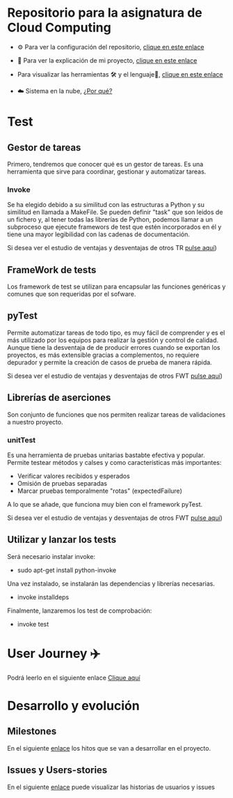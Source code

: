 ﻿# Repositorio para la asignatura de Cloud Computing
- ⚙️ Para ver la configuración del repositorio, [clique en este enlace](doc/configuración.md)

- 📔 Para ver la explicación de mi proyecto, [clique en este enlace](doc/explicacionProyecto.md)

- Para visualizar las herramientas 🛠️ y el lenguaje🐍, [clique en este enlace](doc/herramientasYLenguaje.md)
- ☁️ Sistema en la nube, [¿Por qué?](doc/sistemaNube.md)


# Test
## Gestor de tareas
Primero, tendremos que conocer qué es un gestor de tareas. Es una herramienta que sirve para coordinar, gestionar y automatizar tareas.

### Invoke
Se ha elegido debido a su similitud con las estructuras a Python y su similitud en llamada a MakeFile. Se pueden definir "task" que son leidos de un fichero y, al tener todas las librerías de Python, podemos llamar a un subproceso que ejecute framewors de test que estén incorporados en él y tiene una mayor legibilidad con las cadenas de documentación.

Si desea ver el estudio de ventajas y desventajas de otros TR [pulse aquí](doc/gestoresTareas.md))
## FrameWork de tests
Los framework de test se utilizan para encapsular las funciones genéricas y comunes que son requeridas por el sofware.
## pyTest
Permite automatizar tareas de todo tipo, es muy fácil de comprender y es el más utilizado por los equipos para realizar la gestión y control de calidad.
Aunque tiene la desventaja de de producir errores cuando se exportan los proyectos, es más extensible gracias a complementos, no requiere depurador y permite la creación de casos de prueba de manera rápida.

Si desea ver el estudio de ventajas y desventajas de otros FWT [pulse aquí](doc/frameworkTest.md))

## Librerías de aserciones
Son conjunto de funciones que nos permiten realizar tareas de validaciones a nuestro proyecto.
### unitTest
Es una herramienta de pruebas unitarias bastabte efectiva y popular. Permite testear métodos y calses y como características más importantes:
- Verificar valores recibidos y esperados
- Omisión de pruebas separadas
- Marcar pruebas temporalmente "rotas" (expectedFailure)

A lo que se añade, que funciona muy bien con el framework pyTest.

Si desea ver el estudio de ventajas y desventajas de otros FWT [pulse aquí](doc/libreriasAserciones.md))

## Utilizar y lanzar los tests
Será necesario instalar invoke:
- sudo apt-get install python-invoke

Una vez instalado, se instalarán las dependencias y librerías necesarias.
- invoke installdeps

Finalmente, lanzaremos los test de comprobación:
- invoke test

# User Journey ✈️
Podrá leerlo en el siguiente enlace [Clique aquí](https://github.com/jcgq/MII_CC_UGR/wiki)

# Desarrollo y evolución
## Milestones
En el siguiente [enlace](https://github.com/jcgq/MII_CC_UGR/milestones) los hitos que se van a desarrollar en el proyecto.

## Issues y Users-stories
En el siguiente [enlace](https://github.com/jcgq/MII_CC_UGR/issues) puede visualizar las historias de usuarios y issues
















